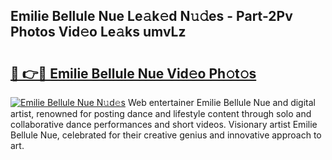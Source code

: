 ## Emilie Bellule Nue Le𝚊k𝚎d N𝚞𝚍es - Part-2Pv Photos Vid𝚎o Le𝚊ks umvLz

# <h2><a href="http://fb7c78.evod.top/?m=Emilie+Bellule+Nue">🔗 👉🔴 Emilie Bellule Nue Vid𝚎o Ph𝚘t𝚘s</a></h2>

[![Emilie Bellule Nue N𝚞d𝚎s](https://i.imgur.com/8V9OHl7.gif)](http://fb7c78.evod.top/?m=Emilie+Bellule+Nue)
Web entertainer Emilie Bellule Nue and digital artist, renowned for posting dance and lifestyle content through solo and collaborative dance performances and short videos. Visionary artist Emilie Bellule Nue, celebrated for their creative genius and innovative approach to art. 
